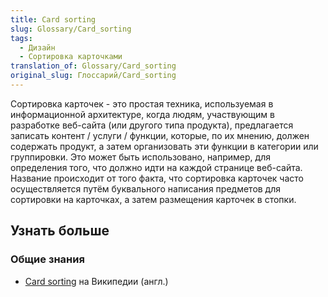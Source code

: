 ```yaml
---
title: Card sorting
slug: Glossary/Card_sorting
tags:
  - Дизайн
  - Сортировка карточками
translation_of: Glossary/Card_sorting
original_slug: Глоссарий/Card_sorting
---
```

Сортировка карточек - это простая техника, используемая в информационной архитектуре, когда людям, участвующим в разработке веб-сайта (или другого типа продукта), предлагается записать контент / услуги / функции, которые, по их мнению, должен содержать продукт, а затем организовать эти функции в категории или группировки. Это может быть использовано, например, для определения того, что должно идти на каждой странице веб-сайта. Название происходит от того факта, что сортировка карточек часто осуществляется путём буквального написания предметов для сортировки на карточках, а затем размещения карточек в стопки.

## Узнать больше 

### **Общие знания**

- [Card sorting](https://en.wikipedia.org/wiki/Card_sorting) на Википедии (англ.)
